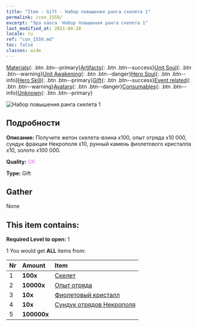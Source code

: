 ```yaml
---
title: "Item - Gift - Набор повышения ранга скелета 1"
permalink: /con_1559/
excerpt: "Эра хаоса  Набор повышения ранга скелета 1"
last_modified_at: 2021-04-28
locale: ru
ref: "con_1559.md"
toc: false
classes: wide
---
```

 [Materials](/ItemsRU/){: .btn .btn--primary}[Artifacts](/ItemsRU/Artifacts/){: .btn .btn--success}[Unit Soul](/ItemsRU/UnitSoul/){: .btn .btn--warning}[Unit Awakening](/ItemsRU/UnitAwakening/){: .btn .btn--danger}[Hero Soul](/ItemsRU/HeroSoul/){: .btn .btn--info}[Hero Skill](/ItemsRU/HeroSkill/){: .btn .btn--primary}[Gift](/ItemsRU/Gift/){: .btn .btn--success}[Event related](/ItemsRU/Events/){: .btn .btn--warning}[Avatars](/ItemsRU/Avatars/){: .btn .btn--danger}[Consumables](/ItemsRU/Consumables/){: .btn .btn--info}[Unknown](/ItemsRU/Unknown/){: .btn .btn--primary}

 ![Набор повышения ранга скелета 1](/images/t/i_907173.png)

## Подробности
 **Описание:** Получите жетон скелета-воина x100, опыт отряда x10 000, сундук фракции Некрополя x10, рунный камень фиолетового кристалла x10, золото x100 000.

 **Quality:** <span style="color: #DA70D6">OK</span>

 **Type:** Gift

## Gather

  None

## This item contains:

 **Required Level to open:** 1

 1 You would get **ALL** items  from:

  | Nr | Amount |     Item    |
  |:---|:-------|:------------|
  | 1 |  **100x** | [Скелет](/ItemsRU/unt_208/) |  | 
  | 2 |  **10000x** | [Опыт отряда](/ItemsRU/con_902/) |  | 
  | 3 |  **10x** | [Фиолетовый кристалл](/ItemsRU/con_720/) |  | 
  | 4 |  **10x** | [Сундук отрядов Некрополя](/ItemsRU/con_1271/) |  | 
  | 5 |  **100000x** | <i class="fas fa-coins"/> |  | 
